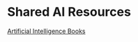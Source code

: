 # Shared AI Resources
[Artificial Intelligence Books](<https://github.com/subzer0girl2/subzer0girl2-Shared-Resources/blob/main/Artificial%20Intelligence%20Books>)
